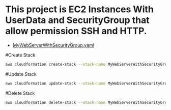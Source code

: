  # This project is EC2 Instances With UserData and SecurityGroup that allow permission SSH and HTTP.
 
 - [MyWebServerWithSecurityGroup.yaml](./Template/MyWebServerWithSecurityGroup.yaml)

 #Create Stack
 ```bash
aws cloudformation create-stack --stack-name MyWebServerWithSecurityGroup --template-body file://MyWebServerWithSecurityGroup.yaml --parameters ParameterKey='KeyName',ParameterValue='SGkey'
```

 #Update Stack
```bash
aws cloudformation update-stack --stack-name MyWebServerWithSecurityGroup --template-body file://MyWebServerWithSecurityGroup.yaml --parameters ParameterKey='KeyName',ParameterValue='SGkey'
```
#Delete Stack 
```bash
aws cloudformation delete-stack --stack-name MyWebServerWithSecurityGroup
```
